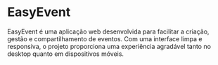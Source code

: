 # EasyEvent
EasyEvent é uma aplicação web desenvolvida para facilitar a criação, gestão e compartilhamento de eventos. Com uma interface limpa e responsiva, o projeto proporciona uma experiência agradável tanto no desktop quanto em dispositivos móveis.
